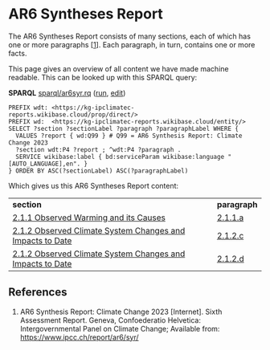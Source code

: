 <!--- THIS FILE IS AUTOGENERATED. DO NOT EDIT IT. EDIT THE FILE IN THE /src/ DIRECTORY INSTEAD -->

# AR6 Syntheses Report

The <a name="tp1">AR6 Syntheses Report</a> consists of many sections, each of which has one or more
<a name="tp2">paragraphs</a> [<a href="#citeref1">1</a>]. Each paragraph, in turn, contains one or more <a name="tp3">facts</a>.

This page gives an overview of all content we have made machine readable. This can be looked
up with this SPARQL query:

**SPARQL** [sparql/ar6syr.rq](sparql/ar6syr.code.html) ([run](https://kg-ipclimatec-reports.wikibase.cloud/query/embed.html#PREFIX%20wdt%3A%20%3Chttps%3A%2F%2Fkg-ipclimatec-reports.wikibase.cloud%2Fprop%2Fdirect%2F%3E%0APREFIX%20wd%3A%20%20%3Chttps%3A%2F%2Fkg-ipclimatec-reports.wikibase.cloud%2Fentity%2F%3E%0A%0ASELECT%20%3Fsection%20%3FsectionLabel%20%3Fparagraph%20%3FparagraphLabel%20WHERE%20%7B%0A%20%20VALUES%20%3Freport%20%7B%20wd%3AQ99%20%7D%20%23%20Q99%20%3D%20AR6%20Synthesis%20Report%3A%20Climate%20Change%202023%0A%20%20%3Fsection%20wdt%3AP4%20%3Freport%20%3B%20%5Ewdt%3AP4%20%3Fparagraph%20.%0A%20%20SERVICE%20wikibase%3Alabel%20%7B%20bd%3AserviceParam%20wikibase%3Alanguage%20%22%5BAUTO_LANGUAGE%5D%2Cen%22.%20%7D%0A%7D%20ORDER%20BY%20ASC%28%3FsectionLabel%29%20ASC%28%3FparagraphLabel%29%0A), [edit](https://kg-ipclimatec-reports.wikibase.cloud/query/#PREFIX%20wdt%3A%20%3Chttps%3A%2F%2Fkg-ipclimatec-reports.wikibase.cloud%2Fprop%2Fdirect%2F%3E%0APREFIX%20wd%3A%20%20%3Chttps%3A%2F%2Fkg-ipclimatec-reports.wikibase.cloud%2Fentity%2F%3E%0A%0ASELECT%20%3Fsection%20%3FsectionLabel%20%3Fparagraph%20%3FparagraphLabel%20WHERE%20%7B%0A%20%20VALUES%20%3Freport%20%7B%20wd%3AQ99%20%7D%20%23%20Q99%20%3D%20AR6%20Synthesis%20Report%3A%20Climate%20Change%202023%0A%20%20%3Fsection%20wdt%3AP4%20%3Freport%20%3B%20%5Ewdt%3AP4%20%3Fparagraph%20.%0A%20%20SERVICE%20wikibase%3Alabel%20%7B%20bd%3AserviceParam%20wikibase%3Alanguage%20%22%5BAUTO_LANGUAGE%5D%2Cen%22.%20%7D%0A%7D%20ORDER%20BY%20ASC%28%3FsectionLabel%29%20ASC%28%3FparagraphLabel%29%0A))

```sparql
PREFIX wdt: <https://kg-ipclimatec-reports.wikibase.cloud/prop/direct/>
PREFIX wd:  <https://kg-ipclimatec-reports.wikibase.cloud/entity/>
SELECT ?section ?sectionLabel ?paragraph ?paragraphLabel WHERE {
  VALUES ?report { wd:Q99 } # Q99 = AR6 Synthesis Report: Climate Change 2023
  ?section wdt:P4 ?report ; ^wdt:P4 ?paragraph .
  SERVICE wikibase:label { bd:serviceParam wikibase:language "[AUTO_LANGUAGE],en". }
} ORDER BY ASC(?sectionLabel) ASC(?paragraphLabel)
```

Which gives us this AR6 Syntheses Report content:

<table>
  <tr>
    <td><b>section</b></td>
    <td><b>paragraph</b></td>
  </tr>
  <tr>
    <td><a href="https://kg-ipclimatec-reports.wikibase.cloud/entity/Q67">2.1.1 Observed Warming and its Causes</a></td>
    <td><a href="https://kg-ipclimatec-reports.wikibase.cloud/entity/Q66">2.1.1.a</a></td>
  </tr>
  <tr>
    <td><a href="https://kg-ipclimatec-reports.wikibase.cloud/entity/Q30">2.1.2 Observed Climate System Changes and Impacts to Date</a></td>
    <td><a href="https://kg-ipclimatec-reports.wikibase.cloud/entity/Q31">2.1.2.c</a></td>
  </tr>
  <tr>
    <td><a href="https://kg-ipclimatec-reports.wikibase.cloud/entity/Q30">2.1.2 Observed Climate System Changes and Impacts to Date</a></td>
    <td><a href="https://kg-ipclimatec-reports.wikibase.cloud/entity/Q49">2.1.2.d</a></td>
  </tr>
</table>

## References

1. <a name="citeref1"></a>AR6 Synthesis Report: Climate Change 2023 [Internet]. Sixth Assessment Report. Geneva, Confoederatio Helvetica: Intergovernmental Panel on Climate Change; Available from: https://www.ipcc.ch/report/ar6/syr/

